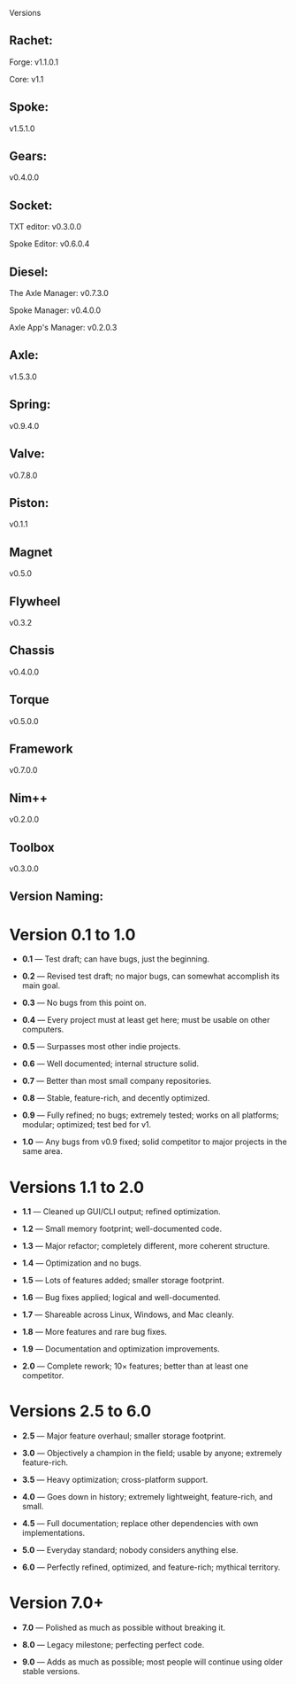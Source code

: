 Versions

## Rachet:

Forge:
v1.1.0.1

Core:
v1.1

## Spoke:
v1.5.1.0

## Gears: 
v0.4.0.0

## Socket: 

TXT editor:
v0.3.0.0

Spoke Editor:
v0.6.0.4

## Diesel: 

The Axle Manager:
v0.7.3.0

Spoke Manager:
v0.4.0.0

Axle App's Manager:
v0.2.0.3

## Axle: 
v1.5.3.0

## Spring: 
v0.9.4.0

## Valve: 
v0.7.8.0

## Piston: 
v0.1.1

## Magnet
v0.5.0

## Flywheel
v0.3.2

## Chassis
v0.4.0.0

## Torque
v0.5.0.0

## Framework
v0.7.0.0

## Nim++
v0.2.0.0

## Toolbox
v0.3.0.0

## Version Naming:

# Version 0.1 to 1.0

- **0.1** — Test draft; can have bugs, just the beginning.  

- **0.2** — Revised test draft; no major bugs, can somewhat accomplish its main goal.  

- **0.3** — No bugs from this point on.  

- **0.4** — Every project must at least get here; must be usable on other computers.  

- **0.5** — Surpasses most other indie projects.  

- **0.6** — Well documented; internal structure solid.  

- **0.7** — Better than most small company repositories.  

- **0.8** — Stable, feature-rich, and decently optimized.  

- **0.9** — Fully refined; no bugs; extremely tested; works on all platforms; modular; optimized; test bed for v1.  

- **1.0** — Any bugs from v0.9 fixed; solid competitor to major projects in the same area.  

# Versions 1.1 to 2.0

- **1.1** — Cleaned up GUI/CLI output; refined optimization.  

- **1.2** — Small memory footprint; well-documented code.  

- **1.3** — Major refactor; completely different, more coherent structure.  

- **1.4** — Optimization and no bugs.  

- **1.5** — Lots of features added; smaller storage footprint.  

- **1.6** — Bug fixes applied; logical and well-documented.  

- **1.7** — Shareable across Linux, Windows, and Mac cleanly.  

- **1.8** — More features and rare bug fixes.  

- **1.9** — Documentation and optimization improvements.  

- **2.0** — Complete rework; 10× features; better than at least one competitor.  

# Versions 2.5 to 6.0

- **2.5** — Major feature overhaul; smaller storage footprint.  

- **3.0** — Objectively a champion in the field; usable by anyone; extremely feature-rich.  

- **3.5** — Heavy optimization; cross-platform support.  

- **4.0** — Goes down in history; extremely lightweight, feature-rich, and small.  

- **4.5** — Full documentation; replace other dependencies with own implementations.  

- **5.0** — Everyday standard; nobody considers anything else.  

- **6.0** — Perfectly refined, optimized, and feature-rich; mythical territory.  

# Version 7.0+

- **7.0** — Polished as much as possible without breaking it.  

- **8.0** — Legacy milestone; perfecting perfect code.  

- **9.0** — Adds as much as possible; most people will continue using older stable versions.
